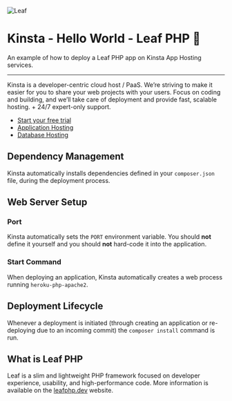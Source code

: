 ![Leaf](https://user-images.githubusercontent.com/2342458/232437139-4db0eb0f-7eb7-4346-99f9-168e6cfa62ab.png)
# Kinsta - Hello World - Leaf PHP 🚀

An example of how to deploy a Leaf PHP app on Kinsta App Hosting services.

---
Kinsta is a developer-centric cloud host / PaaS. We’re striving to make it easier for you to share your web projects with your users. Focus on coding and building, and we’ll take care of deployment and provide fast, scalable hosting. + 24/7 expert-only support.

- [Start your free trial](https://kinsta.com/signup/?product_type=app-db)
- [Application Hosting](https://kinsta.com/application-hosting)
- [Database Hosting](https://kinsta.com/database-hosting)

## Dependency Management

Kinsta automatically installs dependencies defined in your `composer.json` file, during the deployment process.

## Web Server Setup

### Port

Kinsta automatically sets the `PORT` environment variable. You should **not** define it yourself and you should **not** hard-code it into the application.

### Start Command

When deploying an application, Kinsta automatically creates a web process running `heroku-php-apache2`.

## Deployment Lifecycle

Whenever a deployment is initiated (through creating an application or re-deploying due to an incoming commit) the `composer install` command is run.

## What is Leaf PHP
Leaf is a slim and lightweight PHP framework focused on developer experience, usability, and high-performance code. More information is available on the [leafphp.dev](https://leafphp.dev/) website.
